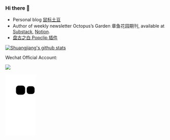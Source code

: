 ### Hi there 👋

* Personal blog [鼠标土豆](https://anotherbug.com/)
* Author of weekly newsletter Octopus’s Garden 章鱼花园期刊, available at [Substack](https://octg.substack.com), [Notion](https://www.notion.so/octopusgarden/9012ebf6c9f94d699484e087752f54e4).
* [盘古之白 Popclip 插件](https://github.com/mousepotato/pangu-space.popclipext) 

[![Shuangjiang's github stats](https://github-readme-stats.vercel.app/api?username=mousepotato)](https://github.com/mousepotato)

Wechat Official Account:

<img width="330px"  src="https://anotherbug.com/assets/images/wechat.png">

![GitHub Snake Light](github-contribution-grid-snake.svg#gh-light-mode-only)
